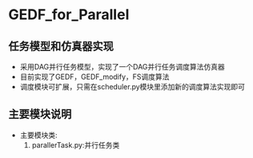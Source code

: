 # GEDF_for_Parallel
## 任务模型和仿真器实现
- 采用DAG并行任务模型，实现了一个DAG并行任务调度算法仿真器
- 目前实现了GEDF，GEDF_modify，FS调度算法
- 调度模块可扩展，只需在scheduler.py模块里添加新的调度算法实现即可
## 主要模块说明
- 主要模块类:
  1. parallerTask.py:并行任务类
  
